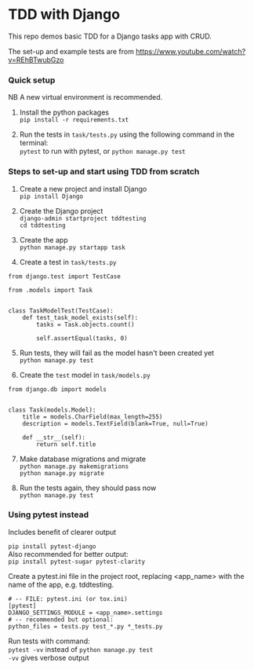 # TDD with Django
This repo demos basic TDD for a Django tasks app with CRUD.  

The set-up and example tests are from https://www.youtube.com/watch?v=REhBTwubGzo
### Quick setup 
NB A new virtual environment is recommended.
1. Install the python packages  
`pip install -r requirements.txt`  

2. Run the tests in `task/tests.py` using the following command in the terminal:  
`pytest` to run with pytest, or `python manage.py test`

### Steps to set-up and start using TDD from scratch
1. Create a new project and install Django  
`pip install Django`
  

2. Create the Django project  
`django-admin startproject tddtesting`  
`cd tddtesting`


3. Create the app  
`python manage.py startapp task`


4. Create a test in `task/tests.py`  
```
from django.test import TestCase

from .models import Task


class TaskModelTest(TestCase):
    def test_task_model_exists(self):
        tasks = Task.objects.count()

        self.assertEqual(tasks, 0)
```

5. Run tests, they will fail as the model hasn't been created yet  
`python manage.py test`


6. Create the `test` model in `task/models.py`  
```
from django.db import models


class Task(models.Model):
    title = models.CharField(max_length=255)
    description = models.TextField(blank=True, null=True)

    def __str__(self):
        return self.title
```
7. Make database migrations and migrate  
`python manage.py makemigrations`  
`python manage.py migrate`


8. Run the tests again, they should pass now  
`python manage.py test`


### Using pytest instead 
Includes benefit of clearer output   

`pip install pytest-django`  
Also recommended for better output:  
`pip install pytest-sugar pytest-clarity`

Create a pytest.ini file in the project root, replacing <app_name> with the name of the app, e.g. tddtesting.  
```
# -- FILE: pytest.ini (or tox.ini)
[pytest]
DJANGO_SETTINGS_MODULE = <app_name>.settings
# -- recommended but optional:
python_files = tests.py test_*.py *_tests.py
```
Run tests with command:  
`pytest -vv` instead of `python manage.py test`  
`-vv` gives verbose output